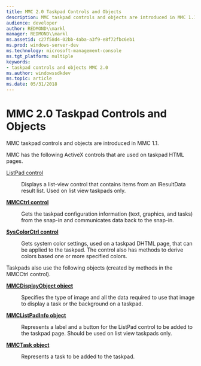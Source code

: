 ```yaml
---
title: MMC 2.0 Taskpad Controls and Objects
description: MMC taskpad controls and objects are introduced in MMC 1.1.
audience: developer
author: REDMOND\\markl
manager: REDMOND\\markl
ms.assetid: c27f58d4-02bb-4aba-a3f9-e8f72fbc6eb1
ms.prod: windows-server-dev
ms.technology: microsoft-management-console
ms.tgt_platform: multiple
keywords:
- taskpad controls and objects MMC 2.0
ms.author: windowssdkdev
ms.topic: article
ms.date: 05/31/2018
---
```


# MMC 2.0 Taskpad Controls and Objects

MMC taskpad controls and objects are introduced in MMC 1.1.

MMC has the following ActiveX controls that are used on taskpad HTML pages.

<dl> <dt>

<span id="ListPad_control"></span><span id="listpad_control"></span><span id="LISTPAD_CONTROL"></span>[ListPad control](listpad-control.md)
</dt> <dd>

Displays a list-view control that contains items from an IResultData result list. Used on list view taskpads only.

</dd> <dt>

<span id="MMCCtrl_control"></span><span id="mmcctrl_control"></span><span id="MMCCTRL_CONTROL"></span>[**MMCCtrl control**](mmcctrl-control.md)
</dt> <dd>

Gets the taskpad configuration information (text, graphics, and tasks) from the snap-in and communicates data back to the snap-in.

</dd> <dt>

<span id="SysColorCtrl_control"></span><span id="syscolorctrl_control"></span><span id="SYSCOLORCTRL_CONTROL"></span>[**SysColorCtrl control**](syscolorctrl-control.md)
</dt> <dd>

Gets system color settings, used on a taskpad DHTML page, that can be applied to the taskpad. The control also has methods to derive colors based one or more specified colors.

</dd> </dl>

Taskpads also use the following objects (created by methods in the MMCCtrl control).

<dl> <dt>

<span id="MMCDisplayObject_object"></span><span id="mmcdisplayobject_object"></span><span id="MMCDISPLAYOBJECT_OBJECT"></span>[**MMCDisplayObject object**](mmcdisplayobject-object.md)
</dt> <dd>

Specifies the type of image and all the data required to use that image to display a task or the background on a taskpad.

</dd> <dt>

<span id="MMCListPadInfo_object"></span><span id="mmclistpadinfo_object"></span><span id="MMCLISTPADINFO_OBJECT"></span>[**MMCListPadInfo object**](mmclistpadinfo-object.md)
</dt> <dd>

Represents a label and a button for the ListPad control to be added to the taskpad page. Should be used on list view taskpads only.

</dd> <dt>

<span id="MMCTask_object"></span><span id="mmctask_object"></span><span id="MMCTASK_OBJECT"></span>[**MMCTask object**](mmctask-object.md)
</dt> <dd>

Represents a task to be added to the taskpad.

</dd> </dl>

 

 




